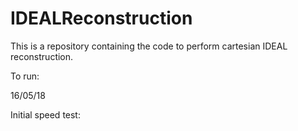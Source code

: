 # IDEALReconstruction


This is a repository containing the code to perform cartesian IDEAL reconstruction. 

To run: 





16/05/18

Initial speed test: 

